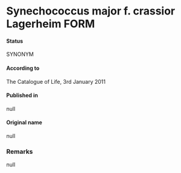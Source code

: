 # Synechococcus major f. crassior Lagerheim FORM

#### Status
SYNONYM

#### According to
The Catalogue of Life, 3rd January 2011

#### Published in
null

#### Original name
null

### Remarks
null